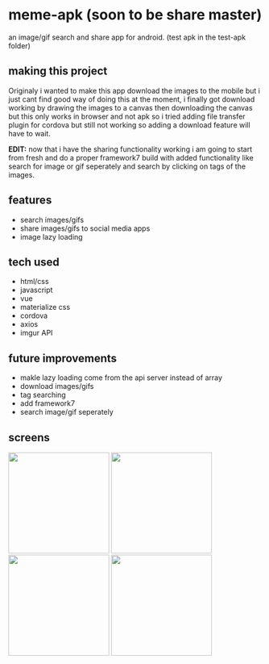 # meme-apk (soon to be share master)
 an image/gif search and share app for android.
 (test apk in the test-apk folder)

## making this project

Originaly i wanted to make this app download the images to the mobile but i just cant find good way of doing this at the moment, i finally got download working by drawing the images to a canvas then downloading the canvas but this only works in browser and not apk so
i tried adding file transfer plugin for cordova but still not working so adding a download feature will have to wait.

<b>EDIT:</b> now that i have the sharing functionality working i am going to start from fresh and do a proper framework7 build with added functionality like search for image or gif seperately and search by clicking on tags of the images.


## features

- search images/gifs
- share images/gifs to social media apps
- image lazy loading


## tech used

 - html/css
 - javascript
 - vue
 - materialize css
 - cordova
 - axios
 - imgur API
 
 ## future improvements
 
 - makle lazy loading come from the api server instead of array
 - download images/gifs
 - tag searching
 - add framework7
 - search image/gif seperately
 
## screens

 


 <div class="wrap">
   <img src="https://user-images.githubusercontent.com/42116608/62838645-1d498b80-bc77-11e9-8acc-9629ce562f7b.png" width="200">
   <img src="https://user-images.githubusercontent.com/42116608/62838641-1cb0f500-bc77-11e9-8733-4a727cc7d241.png" width="200">
   <img src="https://user-images.githubusercontent.com/42116608/62838643-1cb0f500-bc77-11e9-9ee2-49fe155132b7.png" width="200">
   <img src="https://user-images.githubusercontent.com/42116608/62838644-1cb0f500-bc77-11e9-996e-9ed1e99c8834.png" width="200">
 

    
  </div>
